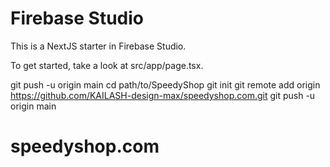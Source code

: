 # Firebase Studio

This is a NextJS starter in Firebase Studio.

To get started, take a look at src/app/page.tsx.

git push -u origin main
cd path/to/SpeedyShop
git init
git remote add origin https://github.com/KAILASH-design-max/speedyshop.com.git
git push -u origin main
# speedyshop.com
